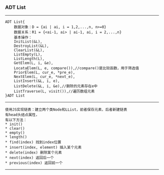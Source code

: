 ### ADT List
--------------------------
	ADT List{
		数据对象：D = {ai | ai, i = 1,2,...,n, n>=0}
		数据关系：R1 = {<ai-1, ai> | ai-1, ai, i = 2,...,n}
		基本操作：
		InitList(&L),
		DestroyList(&L),
		ClearList(&L),
		ListEmpty(L),
		ListLength(L),
		GetElem(L, i, &e),
		LocataElem(L, e, compare()),//compare()是比较函数，用于筛选值
		PriorElem(L, cur_e, *pre_e),
		NextElem(L, cur_e, *next_e),
		ListInsert(&L, i, e),
		ListDelete(&L, i, &e),//删除的元素存在e中
		ListTraverse(L, visit()),//遍历数组元素
	}ADT List

--------------------------
	使用JS实现链表：建立两个类Node和LList，前者保存元素，后者新建链表
	有head头结点属性，
	有以下方法：
	* init() 
	* clear() 
	* empty()
	* length()
	* find(index) 找到index位置
	* insert(index, element) 插入某个元素
	* delete(index) 删除某个元素
	* next(index) 返回后一个
	* previous(index) 返回前一个
--------------------------

